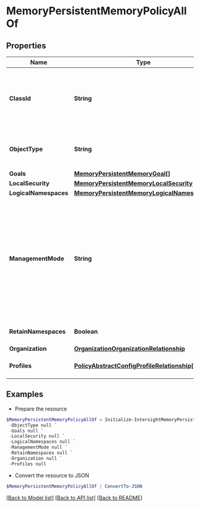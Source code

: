 # MemoryPersistentMemoryPolicyAllOf
## Properties

Name | Type | Description | Notes
------------ | ------------- | ------------- | -------------
**ClassId** | **String** | The fully-qualified name of the instantiated, concrete type. This property is used as a discriminator to identify the type of the payload when marshaling and unmarshaling data. | [default to "memory.PersistentMemoryPolicy"]
**ObjectType** | **String** | The fully-qualified name of the instantiated, concrete type. The value should be the same as the &#39;ClassId&#39; property. | [default to "memory.PersistentMemoryPolicy"]
**Goals** | [**MemoryPersistentMemoryGoal[]**](MemoryPersistentMemoryGoal.md) |  | [optional] 
**LocalSecurity** | [**MemoryPersistentMemoryLocalSecurity**](MemoryPersistentMemoryLocalSecurity.md) |  | [optional] 
**LogicalNamespaces** | [**MemoryPersistentMemoryLogicalNamespace[]**](MemoryPersistentMemoryLogicalNamespace.md) |  | [optional] 
**ManagementMode** | **String** | Management Mode of the policy. This can be either Configured from Intersight or Configured from Operating System. * &#x60;configured-from-intersight&#x60; - The Persistent Memory Modules are configured from Intersight thorugh Persistent Memory policy. * &#x60;configured-from-operating-system&#x60; - The Persistent Memory Modules are configured from operating system thorugh OS tools. | [optional] [default to "configured-from-intersight"]
**RetainNamespaces** | **Boolean** | Persistent Memory Namespaces to be retained or not. | [optional] [default to $true]
**Organization** | [**OrganizationOrganizationRelationship**](OrganizationOrganizationRelationship.md) |  | [optional] 
**Profiles** | [**PolicyAbstractConfigProfileRelationship[]**](PolicyAbstractConfigProfileRelationship.md) | An array of relationships to policyAbstractConfigProfile resources. | [optional] 

## Examples

- Prepare the resource
```powershell
$MemoryPersistentMemoryPolicyAllOf = Initialize-IntersightMemoryPersistentMemoryPolicyAllOf  -ClassId null `
 -ObjectType null `
 -Goals null `
 -LocalSecurity null `
 -LogicalNamespaces null `
 -ManagementMode null `
 -RetainNamespaces null `
 -Organization null `
 -Profiles null
```

- Convert the resource to JSON
```powershell
$MemoryPersistentMemoryPolicyAllOf | ConvertTo-JSON
```

[[Back to Model list]](../README.md#documentation-for-models) [[Back to API list]](../README.md#documentation-for-api-endpoints) [[Back to README]](../README.md)

